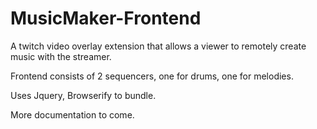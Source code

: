 # MusicMaker-Frontend

A twitch video overlay extension that allows a viewer to remotely create music with the streamer.

Frontend consists of 2 sequencers, one for drums, one for melodies.

Uses Jquery, Browserify to bundle.

More documentation to come.
